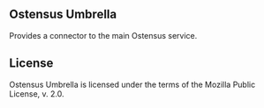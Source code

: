 Ostensus Umbrella
-----------------

Provides a connector to the main Ostensus service.

License
-------

Ostensus Umbrella is licensed under the terms of the Mozilla Public License, v. 2.0.